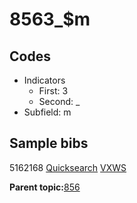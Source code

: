 # 8563\_$m

## Codes

-   Indicators
    -   First: 3
    -   Second: \_
-   Subfield: m

## Sample bibs

5162168 [Quicksearch](https://search.library.yale.edu/catalog/5162168) [VXWS](http://prodorbis.library.yale.edu:7014/vxws/GetHoldingsService?bibId=5162168)

**Parent topic:**[856](../../tags/856/856.md)

